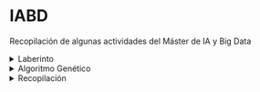 # IABD
Recopilación de algunas actividades del Máster de IA y Big Data

<details>
  <summary>Laberinto</summary>
    
  [Generación de Laberinto y Algoritmos BFS y DFS](7RO/T2)<br>
  ![Alt text](7RO/T2/screenshots/1.png?raw=true "Laberintos")
  ![Alt text](7RO/T2/screenshots/2.png?raw=true "BFS")
  ![Alt text](7RO/T2/screenshots/4.png?raw=true "DFS")
</details>

<details>
  <summary>Algoritmo Genético</summary>
    
  [Algoritmo Genético - Problema del Viajante](M2D/T2)<br>
  ![Alt text](M2D/T2/screenshots/1.png?raw=true "Algoritmo Genético - Inicio")
  ![Alt text](M2D/T2/screenshots/4.png?raw=true "Algoritmo Genético - Final")
</details>

<details>
  <summary>Recopilación</summary>
  

  [comment]:(SNS)
  <ul>
  <li><details>
      <summary>SNS</summary>
  
  [Gestión de ficheros en Google Colab](SNS/UT1/T1_colab/Ayoze_Gil_Sosa_Act_1_1.ipynb)<br>
  [Análisis de Observaciones Influyentes](SNS/UT2/T1/Ayoze_Gil_Sosa_Ejemplo_2_4_Observaciones_influyentes.ipynb)<br>
  [Escalamiento de Datos](SNS/UT2/T1/Ayoze_Gil_Sosa_Ejemplo_2_5_Escalamiento_de_datos.ipynb)<br>
  [Métricas de Error](SNS/UT3/T1/Ayoze_Gil_Sosa_Act_3_1_Metricas_de_error.ipynb)<br>
  [Comparativa NaiveBayes: Iris](SNS/UT3/T2/Ayoze_Gil_Sosa_Act_3_2_Iris_NaiveBayes.ipynb)<br>
  [Comparativa NaiveBayes: Penguins](SNS/UT3/T2/Ayoze_Gil_Sosa_Act_3_2_Penguin_NaiveBayes.ipynb)<br>
  [Cross Validation](SNS/UT3/T3/)<br>

  
  </details></li>
  </ul>
  
  [comment]:(7RO)
  <ul>
  <li><details>
      <summary>7RO</summary>

  [Regresión Lineal](7RO/T1/7R0_Regresión_Lineal.ipynb)<br>
  [Generación de Laberinto y Algoritmos BFS y DFS](7RO/T2/7RO_Maze.ipynb)<br>
  [Clasificación Multiclass con SVM](7RO/T4/7RO_SVM.ipynb)<br>
  
  </details></li>
  </ul>
  

  [comment]:(M2D)
  <ul>
  <li><details>
      <summary>M2D</summary>
  
  [Problema del Viajante con Algoritmo Genético](M2D/T2/M2D_AG.ipynb)<br>
  [Planificación con STRIPS: versión extendida](M2D/T3/M2D_STRIPS.ipynb)<br>
  [Planificación con STRIPS: versión simplificada](M2D/T3/M2D_STRIPS_v2.ipynb)<br>


  
  
  </details></li>
  </ul>
</details>
